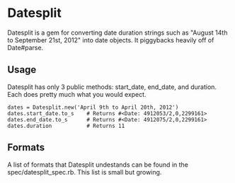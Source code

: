 Datesplit
=========

Datesplit is a gem for converting date duration strings such as "August 14th to September 21st, 2012" into date objects.  It piggybacks heavily off of Date#parse.


Usage
-----

Datesplit has only 3 public methods: start_date, end_date, and duration.  Each does pretty much what you would expect.

    dates = Datesplit.new('April 9th to April 20th, 2012')
    dates.start_date.to_s    # Returns #<Date: 4912053/2,0,2299161>
    dates.end_date.to_s      # Returns #<Date: 4912075/2,0,2299161>
    dates.duration           # Returns 11


Formats
-----

A list of formats that Datesplit undestands can be found in the spec/datesplit_spec.rb.  This list is small but growing.
